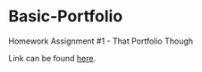 # Basic-Portfolio

Homework Assignment #1 - That Portfolio Though

Link can be found [here](https://brianduongh.github.io/Basic-Portfolio/).
